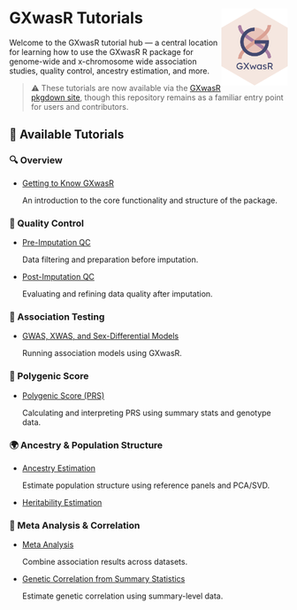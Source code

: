 
<!-- README.md is generated from README.Rmd. Please edit that file -->

# GXwasR Tutorials <img src="logo/logo.svg" align="right" height="139" alt="" />

Welcome to the GXwasR tutorial hub — a central location for learning how
to use the GXwasR R package for genome-wide and x-chromosome wide
association studies, quality control, ancestry estimation, and more.

> ⚠️ These tutorials are now available via the [GXwasR pkgdown
> site](https://boseb.github.io/GXwasR), though this repository remains
> as a familiar entry point for users and contributors.

## 📘 Available Tutorials

### 🔍 Overview

- [Getting to Know
  GXwasR](https://boseb.github.io/GXwasR/articles/GXwasR_overview.html)

  An introduction to the core functionality and structure of the
  package.

### 🧹 Quality Control

- [Pre-Imputation
  QC](https://boseb.github.io/GXwasR/articles/preimputationQC.html)

  Data filtering and preparation before imputation.

- [Post-Imputation
  QC](https://boseb.github.io/GXwasR/articles/postimputationQC.html)

  Evaluating and refining data quality after imputation.

### 🧬 Association Testing

- [GWAS, XWAS, and Sex-Differential
  Models](https://boseb.github.io/GXwasR/articles/gwas_models.html)

  Running association models using GXwasR.

### 🧠 Polygenic Score

- [Polygenic Score
  (PRS)](https://boseb.github.io/GXwasR/articles/GXwasR_PGS.html)

  Calculating and interpreting PRS using summary stats and genotype
  data.

### 🌍 Ancestry & Population Structure

- [Ancestry
  Estimation](https://boseb.github.io/GXwasR/articles/decoding_ancestry.html)

  Estimate population structure using reference panels and PCA/SVD.

- [Heritability
  Estimation](https://boseb.github.io/GXwasR/articles/GXwasR_heritability.html)

### 🔗 Meta Analysis & Correlation

- [Meta
  Analysis](https://boseb.github.io/GXwasR/articles/meta_analysis.html)

  Combine association results across datasets.

- [Genetic Correlation from Summary
  Statistics](https://boseb.github.io/GXwasR/articles/genetic_correlation_sumstat.html)

  Estimate genetic correlation using summary-level data.
